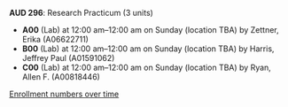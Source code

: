 **AUD 296**: Research Practicum (3 units)

- **A00** (Lab) at 12:00 am–12:00 am on Sunday (location TBA) by Zettner, Erika (A06622711)
- **B00** (Lab) at 12:00 am–12:00 am on Sunday (location TBA) by Harris, Jeffrey Paul (A01591062)
- **C00** (Lab) at 12:00 am–12:00 am on Sunday (location TBA) by Ryan, Allen F. (A00818446)

[Enrollment numbers over time](./AUD296.tsv)
